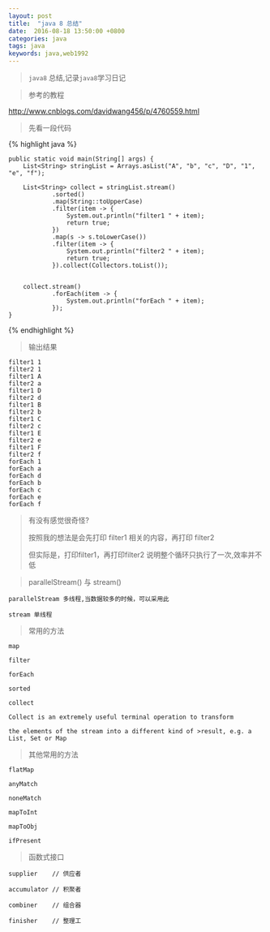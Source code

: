 ```yaml
---
layout: post
title:  "java 8 总结"
date:  2016-08-18 13:50:00 +0800
categories: java
tags: java
keywords: java,web1992
---
```


>`java8` 总结,记录`java8`学习日记
>

<!--more-->

>参考的教程
>

http://www.cnblogs.com/davidwang456/p/4760559.html


>先看一段代码
>
	
{% highlight java %}

    public static void main(String[] args) {
        List<String> stringList = Arrays.asList("A", "b", "c", "D", "1", "e", "f");

        List<String> collect = stringList.stream()
                .sorted()
                .map(String::toUpperCase)
                .filter(item -> {
                    System.out.println("filter1 " + item);
                    return true;
                })
                .map(s -> s.toLowerCase())
                .filter(item -> {
                    System.out.println("filter2 " + item);
                    return true;
                }).collect(Collectors.toList());


        collect.stream()
                .forEach(item -> {
                    System.out.println("forEach " + item);
                });
    }

{% endhighlight %}

>输出结果
	
	filter1 1
	filter2 1
	filter1 A
	filter2 a
	filter1 D
	filter2 d
	filter1 B
	filter2 b
	filter1 C
	filter2 c
	filter1 E
	filter2 e
	filter1 F
	filter2 f
	forEach 1
	forEach a
	forEach d
	forEach b
	forEach c
	forEach e
	forEach f

>有没有感觉很奇怪?
>
>按照我的想法是会先打印 filter1  相关的内容，再打印 filter2
>
>但实际是，打印filter1，再打印filter2 说明整个循环只执行了一次,效率并不低


 
>parallelStream() 与  stream()
>
 
	parallelStream 多线程,当数据较多的时候，可以采用此
	
	stream 单线程


>常用的方法
>

	map
	
	filter
	
	forEach
	
	sorted
	
	collect
	
	Collect is an extremely useful terminal operation to transform
	 
	the elements of the stream into a different kind of >result, e.g. a List, Set or Map


>其他常用的方法
>

	flatMap
	
	anyMatch
	
	noneMatch
	
	mapToInt
	
	mapToObj
	
	ifPresent

>函数式接口
>
	

	supplier 	// 供应者
	
	accumulator // 积聚者
	
	combiner 	// 组合器
	
	finisher	// 整理工


